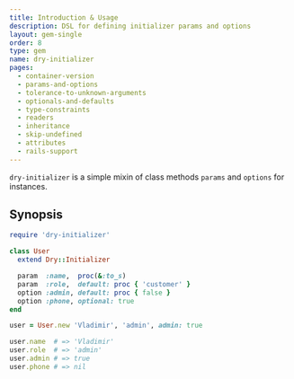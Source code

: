 ```yaml
---
title: Introduction & Usage
description: DSL for defining initializer params and options
layout: gem-single
order: 8
type: gem
name: dry-initializer
pages:
  - container-version
  - params-and-options
  - tolerance-to-unknown-arguments
  - optionals-and-defaults
  - type-constraints
  - readers
  - inheritance
  - skip-undefined
  - attributes
  - rails-support
---
```


`dry-initializer` is a simple mixin of class methods `params` and `options` for instances.

## Synopsis

```ruby
require 'dry-initializer'

class User
  extend Dry::Initializer

  param  :name,  proc(&:to_s)
  param  :role,  default: proc { 'customer' }
  option :admin, default: proc { false }
  option :phone, optional: true
end

user = User.new 'Vladimir', 'admin', admin: true

user.name  # => 'Vladimir'
user.role  # => 'admin'
user.admin # => true
user.phone # => nil
```
